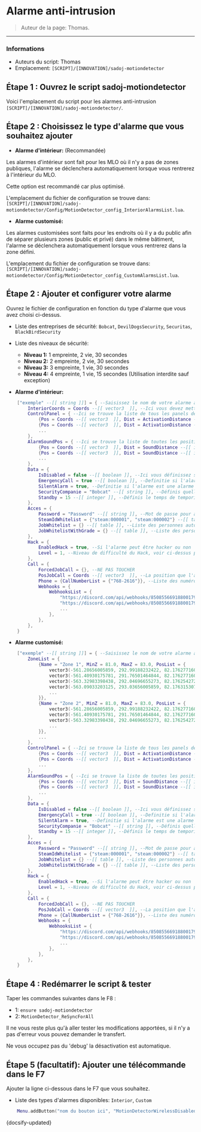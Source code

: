 # Alarme anti-intrusion

> Auteur de la page: Thomas.

---

### Informations

* Auteurs du script: Thomas
* Emplacement: `[SCRIPT]/[INNOVATION]/sadoj-motiondetector`

## Étape 1 : Ouvrez le script sadoj-motiondetector

Voici l'emplacement du script pour les alarmes anti-intrusion `[SCRIPT]/[INNOVATION]/sadoj-motiondetector/`.


## Étape 2 : Choisissez le type d'alarme que vous souhaitez ajouter


* **Alarme d'intérieur:** (Recommandée)

Les alarmes d'intérieur sont fait pour les MLO où il n'y a pas de zones publiques, l'alarme se déclenchera automatiquement lorsque vous rentrerez à l'intérieur du MLO.

Cette option est recommandé car plus optimisé.

L'emplacement du fichier de configuration se trouve dans: `[SCRIPT]/[INNOVATION]/sadoj-motiondetector/Config/MotionDetector_config_InteriorAlarmsList.lua`.

* **Alarme customisé:**

Les alarmes customisées sont faits pour les endroits où il y a du public afin de séparer plusieurs zones (public et privé) dans le même bâtiment, l'alarme se déclenchera automatiquement lorsque vous rentrerez dans la zone défini.

L'emplacement du fichier de configuration se trouve dans: `[SCRIPT]/[INNOVATION]/sadoj-motiondetector/Config/MotionDetector_config_CustomAlarmsList.lua`.


## Étape 2 : Ajouter et configurer votre alarme

Ouvrez le fichier de configuration en fonction du type d'alarme que vous avez choisi ci-dessus.


* Liste des entreprises de sécurité: `Bobcat`, `DevilDogsSecurity`, `Securitas`, `BlackBirdSecurity`

* Liste des niveaux de sécurité:
  * **Niveau 1:** 1 empreinte, 2 vie, 30 secondes
  * **Niveau 2:** 2 empreinte, 2 vie, 30 secondes
  * **Niveau 3:** 3 empreinte, 1 vie, 30 secondes
  * **Niveau 4:** 4 empreinte, 1 vie, 15 secondes (Utilisation interdite sauf exception)

* **Alarme d'intérieur:**

```lua
    ["exemple" --[[ string ]]] = { --Saisissez le nom de votre alarme à la place de 'exemple'. Attention le nom de l'alarme doit être unique.
        InteriorCoords = Coords --[[ vector3  ]], --Ici vous devez mettre les coordonnées du MLO, pour cela il suffit de se mettre à l'intérieur et de taper la commande CCV dans le F8.
        ControlPanel = { --Ici se trouve la liste de tous les panels de contrôle de votre alarme
            {Pos = Coords --[[ vector3  ]], Dist = ActivationDistance --[[ integer ]]}, --Panneau de contrôle N°1
            {Pos = Coords --[[ vector3  ]], Dist = ActivationDistance --[[ integer ]]}, --Panneau de contrôle N°2
            ...
        },
        AlarmSoundPos = { --Ici se trouve la liste de toutes les positions ou le son de l'alarme va sortir
            {Pos = Coords --[[ vector3  ]], Dist = SoundDistance --[[ integer ]]}, --Son N°1
            {Pos = Coords --[[ vector3  ]], Dist = SoundDistance --[[ integer ]]}, --Son N°2
            ...
        },
        Data = {
            IsDisabled = false --[[ boolean ]], --Ici vous définissez si l'alarme est désactivé par défaut ou non. (true = désactiver par défaut)
            EmergencyCall = true --[[ boolean ]], --Definitie si l'alarme appelle les services de secours. (Entreprise de sécurité, police ...)
            SilentAlarm = true, --Definitie si l'alarme est une alarme silencieuse. (true = alarme silencieuse)
	 	    SecurityCompanie = "Bobcat" --[[ string ]], --Définis quelle entreprise de sécurité est en charge de l'alarme (Voir ci-dessus pour la liste des entreprises de sécurité)
	 	    Standby = 15 --[[ integer ]], --Définis le temps de temporisation entre le moment où l'alarme à détecter une intrusion et le moment où l'alarme commence à sonner. (En seconde)
        },
        Acces = {
            Password = "Password" --[[ string ]], --Mot de passe pour accéder au panel de contrôle (nil pour désactiver, attention pour que les données biométriques fonctionne il faut avoir un mot de passe)
            SteamIdWhitelist = {"steam:000001", "steam:000002"} --[[ table ]], --Liste des personnes autorisées (Par SteamId) à utilisé le panel de contrôle sans taper le mot de passe
            JobWhitelist = {} --[[ table ]], --Liste des personnes autorisées (Par Job) à utilisé le panel de contrôle sans taper le mot de passe
            JobWhitelistWithGrade = {} --[[ table ]], --Liste des personnes autorisées (Par Job avec un grade) à utilisé le panel de contrôle sans taper le mot de passe
        },
        Hack = {
            EnabledHack = true, --Si l'alarme peut être hacker ou non
            Level = 1, --Niveau de difficulté du Hack, voir ci-dessus pour les niveaux disponible
        },
        Call = {
            ForcedJobCall = {}, --NE PAS TOUCHER
            PosJobCall = Coords --[[ vector3  ]], --La position que l'alarme va envoyer au service de secours
            Phone = {CallNumberList = {"768-2616"}}, --Liste des numéros de téléphone à appeler
            Webhooks = {
                WebhooksList = {
                    "https://discord.com/api/webhooks/850855669188001794/ukyI5KKDNLY8U5f9z6WqYbd_JtU_1hZW2KEB_63zsh_ZsKbEnsxv_1", --Lien du Webhooks N°1
                    "https://discord.com/api/webhooks/850855669188001794/ukyI5KKDNLY8U5f9z6WqYbd_JtU_1hZW2KEB_63zsh_ZsKbEnsxv_2", --Lien du Webhooks N°2
                    ...
                },
            },
        },
    }
```


* **Alarme customisé:**

```lua
    ["exemple" --[[ string ]]] = { --Saisissez le nom de votre alarme à la place de 'exemple'. Attention le nom de l'alarme doit être unique.
        ZoneList = {
            {Name = "Zone 1", MinZ = 81.0, MaxZ = 83.0, PosList = {
				vector3(-561.28656005859, 292.99188232422, 82.176277160645),
				vector3(-561.40930175781, 291.76501464844, 82.176277160645),
				vector3(-563.32983398438, 292.04696655273, 82.176254272461),
				vector3(-563.09033203125, 293.03656005859, 82.176315307617)
                ...
			}},
            {Name = "Zone 2", MinZ = 81.0, MaxZ = 83.0, PosList = {
				vector3(-561.28656005859, 292.99188232422, 82.176277160645),
				vector3(-561.40930175781, 291.76501464844, 82.176277160645),
				vector3(-563.32983398438, 292.04696655273, 82.176254272461),
                ...
			}},
            ...
        },
        ControlPanel = { --Ici se trouve la liste de tous les panels de contrôle de votre alarme
            {Pos = Coords --[[ vector3  ]], Dist = ActivationDistance --[[ integer ]]}, --Panneau de contrôle N°1
            {Pos = Coords --[[ vector3  ]], Dist = ActivationDistance --[[ integer ]]}, --Panneau de contrôle N°2
            ...
        },
        AlarmSoundPos = { --Ici se trouve la liste de toutes les positions ou le son de l'alarme va sortir
            {Pos = Coords --[[ vector3  ]], Dist = SoundDistance --[[ integer ]]}, --Son N°1
            {Pos = Coords --[[ vector3  ]], Dist = SoundDistance --[[ integer ]]}, --Son N°2
            ...
        },
        Data = {
            IsDisabled = false --[[ boolean ]], --Ici vous définissez si l'alarme est désactivé par défaut ou non. (true = désactiver par défaut)
            EmergencyCall = true --[[ boolean ]], --Definitie si l'alarme appelle les services de secours. (Entreprise de sécurité, police ...)
            SilentAlarm = true, --Definitie si l'alarme est une alarme silencieuse. (true = alarme silencieuse)
	 	    SecurityCompanie = "Bobcat" --[[ string ]], --Définis quelle entreprise de sécurité est en charge de l'alarme (Voir ci-dessus pour la liste des entreprises de sécurité)
	 	    Standby = 15 --[[ integer ]], --Définis le temps de temporisation entre le moment où l'alarme à détecter une intrusion et le moment où l'alarme commence à sonner. (En seconde)
        },
        Acces = {
            Password = "Password" --[[ string ]], --Mot de passe pour accéder au panel de contrôle (nil pour désactiver, attention pour que les données biométriques fonctionne il faut avoir un mot de passe)
            SteamIdWhitelist = {"steam:000001", "steam:000002"} --[[ table ]], --Liste des personnes autorisées (Par SteamId) à utilisé le panel de contrôle sans taper le mot de passe
            JobWhitelist = {} --[[ table ]], --Liste des personnes autorisées (Par Job) à utilisé le panel de contrôle sans taper le mot de passe
            JobWhitelistWithGrade = {} --[[ table ]], --Liste des personnes autorisées (Par Job avec un grade) à utilisé le panel de contrôle sans taper le mot de passe
        },
        Hack = {
            EnabledHack = true, --Si l'alarme peut être hacker ou non
            Level = 1, --Niveau de difficulté du Hack, voir ci-dessus pour les niveaux disponible
        },
        Call = {
            ForcedJobCall = {}, --NE PAS TOUCHER
            PosJobCall = Coords --[[ vector3  ]], --La position que l'alarme va envoyer au service de secours
            Phone = {CallNumberList = {"768-2616"}}, --Liste des numéros de téléphone à appeler
            Webhooks = {
                WebhooksList = {
                    "https://discord.com/api/webhooks/850855669188001794/ukyI5KKDNLY8U5f9z6WqYbd_JtU_1hZW2KEB_63zsh_ZsKbEnsxv_1", --Lien du Webhooks N°1
                    "https://discord.com/api/webhooks/850855669188001794/ukyI5KKDNLY8U5f9z6WqYbd_JtU_1hZW2KEB_63zsh_ZsKbEnsxv_2", --Lien du Webhooks N°2
                    ...
                },
            },
        },
    }
```


## Étape 4 : Redémarrer le script & tester


Taper les commandes suivantes dans le F8 :
  * 1: `ensure sadoj-motiondetector`
  * 2: `MotionDetector_ReSyncForAll`


Il ne vous reste plus qu'à aller tester les modifications apportées, si il n'y a pas d'erreur vous pouvez demander le transfert.

Ne vous occupez pas du 'debug' la désactivation est automatique.


## Étape 5 (facultatif): Ajouter une télécommande dans le F7

Ajouter la ligne ci-dessous dans le F7 que vous souhaitez.

* Liste des types d'alarmes disponibles: `Interior`, `Custom`

```lua
    Menu.addButton("nom du bouton ici", "MotionDetectorWirelessDisabledAlarme", {"nom de votre alarme", "type de votre alarme"})
```

{docsify-updated}